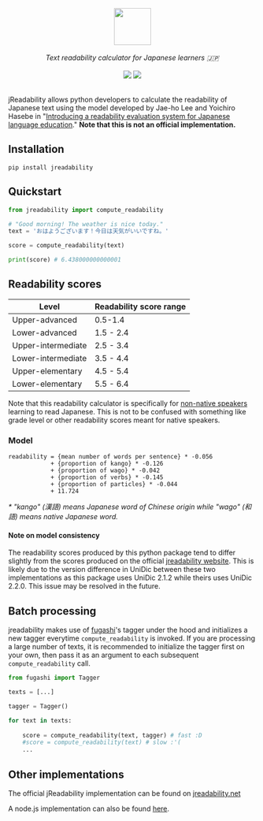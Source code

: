 <div align="center">
    <img src="https://raw.githubusercontent.com/joshdavham/jreadability/0bb50f9ea65b2092dd3fdf2f2193d51cb394fe4d/logo.svg" height="75">
</div>
<br />

<div align="center">
    <i>Text readability calculator for Japanese learners 🇯🇵</i>
</div>

<br />

<div align="center" style="text-decoration: none;">
    <a href="https://pypi.org/project/jreadability/"><img src="https://img.shields.io/pypi/v/jreadability"></a>
    <a href="https://github.com/joshdavham/jreadability/blob/main/LICENSE" style="text-decoration: none;"><img src="https://img.shields.io/badge/License-MIT-brightgreen.svg"></a>
</div>

<br />

jReadability allows python developers to calculate the readability of Japanese text using the model developed by Jae-ho Lee and Yoichiro Hasebe in "[Introducing a readability evaluation system for Japanese language education](https://jreadability.net/file/hasebe-lee-2015-castelj.pdf)." **Note that this is not an official implementation.**


## Installation
```
pip install jreadability
```

## Quickstart
```python
from jreadability import compute_readability

# "Good morning! The weather is nice today."
text = 'おはようございます！今日は天気がいいですね。' 

score = compute_readability(text)

print(score) # 6.438000000000001
```

## Readability scores

| Level              | Readability score range |
|--------------------|-------------------------|
| Upper-advanced     | 0.5-1.4                 |
| Lower-advanced     | 1.5 - 2.4               |
| Upper-intermediate | 2.5 - 3.4               |
| Lower-intermediate | 3.5 - 4.4               |
| Upper-elementary   | 4.5 - 5.4               |
| Lower-elementary   | 5.5 - 6.4               |

Note that this readability calculator is specifically for <u>non-native speakers</u> learning to read Japanese. This is not to be confused with something like grade level or other readability scores meant for native speakers.

### Model

```
readability = {mean number of words per sentence} * -0.056
            + {proportion of kango} * -0.126
            + {proportion of wago} * -0.042
            + {proportion of verbs} * -0.145
            + {proportion of particles} * -0.044
            + 11.724
```

*\* "kango" (漢語) means Japanese word of Chinese origin while "wago" (和語) means native Japanese word.*

#### Note on model consistency

The readability scores produced by this python package tend to differ slightly from the scores produced on the official [jreadability website](https://jreadability.net/sys/en). This is likely due to the version difference in UniDic between these two implementations as this package uses UniDic 2.1.2 while theirs uses UniDic 2.2.0. This issue may be resolved in the future.

## Batch processing

jreadability makes use of [fugashi](https://github.com/polm/fugashi)'s tagger under the hood and initializes a new tagger everytime `compute_readability` is invoked. If you are processing a large number of texts, it is recommended to initialize the tagger first on your own, then pass it as an argument to each subsequent `compute_readability` call.

```python
from fugashi import Tagger

texts = [...]

tagger = Tagger()

for text in texts:
    
    score = compute_readability(text, tagger) # fast :D
    #score = compute_readability(text) # slow :'(
    ...
```

## Other implementations

The official jReadability implementation can be found on [jreadability.net](https://jreadability.net/)

A node.js implementation can also be found [here](https://github.com/Bennycopter/jreadability).
